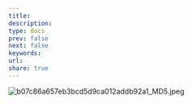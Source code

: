 ```yaml
---
title: 
description: 
type: docs
prev: false
next: false
keywords: 
url: 
share: true
---
```

![b07c86a657eb3bcd5d9ca012addb92a1_MD5.jpeg](b07c86a657eb3bcd5d9ca012addb92a1_MD5.jpeg)